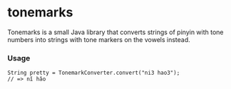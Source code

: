 # tonemarks

Tonemarks is a small Java library that converts strings of pinyin with
tone numbers into strings with tone markers on the vowels instead.

### Usage

	String pretty = TonemarkConverter.convert("ni3 hao3");
	// => nǐ hǎo
